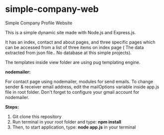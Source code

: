 # simple-company-web
Simple Company Profile Website

This is a simple dynamic site made with Node.js and Express.js.

It has an index, contact and about pages, and three specific pages which can be accessed from a list of three items on index page ( The  data extracted from json file.. No database at this simple projects).

The templates inside view folder are using pug templating engine.

<b>nodemailer:</b>

For contact page using nodemailer, modules for send emails.
To change sender & receiver email address, edit the mailOptions variable inside app.js file in root folder.
Don't forget to configure your gmail account for nodemailer.

<b>Steps:</b>
1. Git clone this repository
2. Run terminal in your root folder and type: <b>npm install</b>
3. Then, to start application, type: <b>node app.js</b> in your terminal
